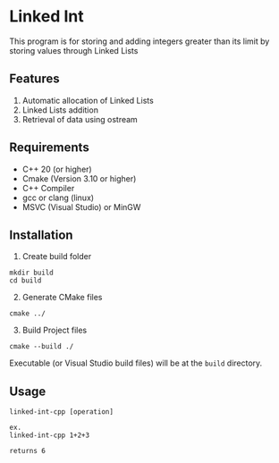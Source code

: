 # Linked Int

This program is for storing and adding integers greater than its limit by storing values through Linked Lists

## Features
1. Automatic allocation of Linked Lists
2. Linked Lists addition
3. Retrieval of data using ostream


## Requirements
- C++ 20 (or higher)
- Cmake (Version 3.10 or higher)
- C++ Compiler
 - gcc or clang (linux)
 - MSVC (Visual Studio) or MinGW

## Installation
1. Create build folder 
```
mkdir build
cd build
```
2. Generate CMake files
```
cmake ../
```
3. Build Project files
```
cmake --build ./
```
Executable (or Visual Studio build files) will be at the `build` directory.

## Usage
```
linked-int-cpp [operation]

ex.
linked-int-cpp 1+2+3

returns 6
```

